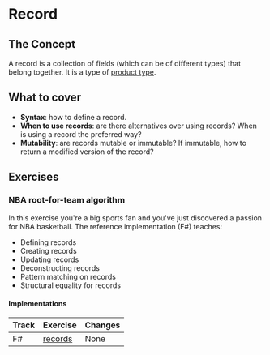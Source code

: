 # Record

## The Concept

A record is a collection of fields (which can be of different types) that belong together. It is a type of [product type](product_type.md).

## What to cover

- **Syntax**: how to define a record.
- **When to use records**: are there alternatives over using records? When is using a record the preferred way?
- **Mutability**: are records mutable or immutable? If immutable, how to return a modified version of the record?

## Exercises

### NBA root-for-team algorithm

In this exercise you're a big sports fan and you've just discovered a passion for NBA basketball. The reference implementation
(F#) teaches:

- Defining records
- Creating records
- Updating records
- Deconstructing records
- Pattern matching on records
- Structural equality for records

#### Implementations

| Track | Exercise                         | Changes |
| ----- | -------------------------------- | ------- |
| F#    | [records][implementation-fsharp] | None    |

[implementation-fsharp]: ../../languages/fsharp/exercises/concept/bandwagoner/.docs/introduction.md
